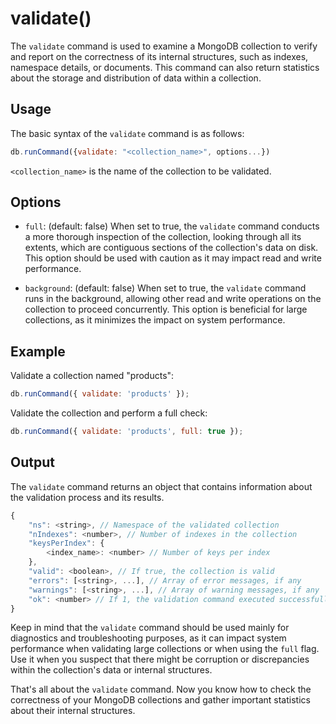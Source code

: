 # validate()

The `validate` command is used to examine a MongoDB collection to verify and report on the correctness of its internal structures, such as indexes, namespace details, or documents. This command can also return statistics about the storage and distribution of data within a collection.

## Usage

The basic syntax of the `validate` command is as follows:

```javascript
db.runCommand({validate: "<collection_name>", options...})
```

`<collection_name>` is the name of the collection to be validated.

## Options

- `full`: (default: false) When set to true, the `validate` command conducts a more thorough inspection of the collection, looking through all its extents, which are contiguous sections of the collection's data on disk. This option should be used with caution as it may impact read and write performance.

- `background`: (default: false) When set to true, the `validate` command runs in the background, allowing other read and write operations on the collection to proceed concurrently. This option is beneficial for large collections, as it minimizes the impact on system performance.

## Example

Validate a collection named "products":

```javascript
db.runCommand({ validate: 'products' });
```

Validate the collection and perform a full check:

```javascript
db.runCommand({ validate: 'products', full: true });
```

## Output

The `validate` command returns an object that contains information about the validation process and its results.

```javascript
{
    "ns": <string>, // Namespace of the validated collection
    "nIndexes": <number>, // Number of indexes in the collection
    "keysPerIndex": {
        <index_name>: <number> // Number of keys per index
    },
    "valid": <boolean>, // If true, the collection is valid
    "errors": [<string>, ...], // Array of error messages, if any
    "warnings": [<string>, ...], // Array of warning messages, if any
    "ok": <number> // If 1, the validation command executed successfully
}
```

Keep in mind that the `validate` command should be used mainly for diagnostics and troubleshooting purposes, as it can impact system performance when validating large collections or when using the `full` flag. Use it when you suspect that there might be corruption or discrepancies within the collection's data or internal structures.

That's all about the `validate` command. Now you know how to check the correctness of your MongoDB collections and gather important statistics about their internal structures.
